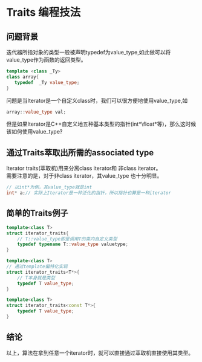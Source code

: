 # Traits 编程技法
## 问题背景
迭代器所指对象的类型一般被声明typedef为value_type,如此做可以将value_type作为函数的返回类型。  
```C++
template <class _Ty>
class array{
   typedef  _Ty value_type;
}
```
问题是当Iterator是一个自定义class时，我们可以很方便地使用value_type,如
```C++
array::value_type val;
```
但是如果Iterator是C++自定义地五种基本类型的指针(int*\float*等)，那么这时候该如何使用value_type?

## 通过Traits萃取出所需的associated type
Iterator traits(萃取机)用来分离class iterator和 非class iterator。  
需要注意的是，对于非class iterator，其value_type 也十分明显。
```C++
// 以int*为例，其value_type就是int
int* a;// 实际上Iterator是一种泛化的指针，所以指针也算是一种iterator
```
## 简单的Traits例子
```C++
template<class T>
struct iterator_traits{
    // T::value_type即是调用T的类内自定义类型
    typedef typename T::value_type valuetype;
}

template<class T>
// 通过template偏特化实现
struct iterator_traits<T*>{
    // T本身就是类型
    typedef T value_type;
}

template<class T>
struct iterator_traits<const T*>{
    typedef T value_type;
}
```
## 结论
以上，算法在拿到任意一个iterator时，就可以直接通过萃取机直接使用其类型。
